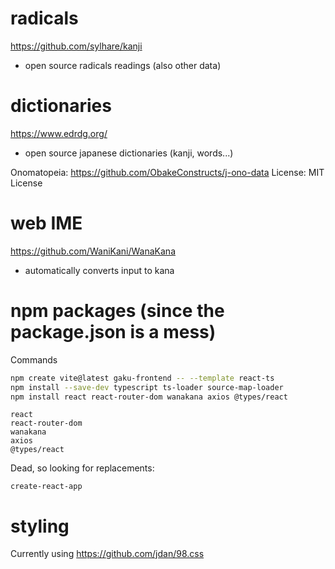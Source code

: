 # radicals
https://github.com/sylhare/kanji
- open source radicals readings (also other data)

# dictionaries
https://www.edrdg.org/
- open source japanese dictionaries (kanji, words...)

Onomatopeia:
https://github.com/ObakeConstructs/j-ono-data
License: MIT License


# web IME
https://github.com/WaniKani/WanaKana
- automatically converts input to kana


# npm packages (since the package.json is a mess)

Commands
```sh
npm create vite@latest gaku-frontend -- --template react-ts
npm install --save-dev typescript ts-loader source-map-loader
npm install react react-router-dom wanakana axios @types/react

```

```
react
react-router-dom
wanakana
axios
@types/react
```

Dead, so looking for replacements:
```
create-react-app
```

# styling
Currently using https://github.com/jdan/98.css
